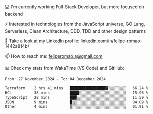 💻 I'm currently working Full-Stack Developer, but more focused on backend

⚡ Interested in technologies from the JavaScript universe, GO Lang, Serverless, Clean Architecture, DDD, TDD and other design patterns

👥 Take a look at my LinkedIn profile: linkedin.com/in/felipe-romao-1442a814b/

📫 How to reach me: feliperomao.a@gmail.com

📊 Check my stats from WakaTime (VS Code) and GitHub:

<!--START_SECTION:waka-->

```txt
From: 27 November 2024 - To: 04 December 2024

Terraform    2 hrs 41 mins   ████████████████▓░░░░░░░░   66.24 %
HCL          38 mins         ████░░░░░░░░░░░░░░░░░░░░░   15.96 %
TypeScript   28 mins         ███░░░░░░░░░░░░░░░░░░░░░░   11.59 %
JSON         9 mins          █░░░░░░░░░░░░░░░░░░░░░░░░   04.09 %
Other        4 mins          ▒░░░░░░░░░░░░░░░░░░░░░░░░   01.91 %
```

<!--END_SECTION:waka-->

